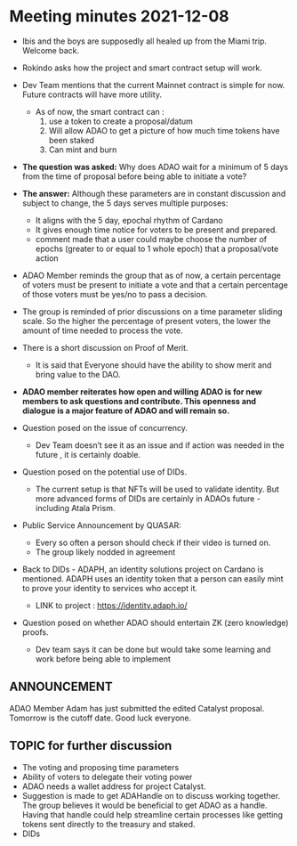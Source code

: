 # Meeting minutes 2021-12-08


* Ibis and the boys are supposedly all healed up from the Miami trip.  Welcome back. 
* Rokindo asks how the project and smart contract setup will work.
* Dev Team mentions that the current Mainnet contract is simple for now. Future contracts will have more utility.   
  * As of now, the smart contract can :
    1. use a token to create a proposal/datum
    2. Will allow ADAO to get a picture of how much time tokens have been staked
    3. Can mint and burn 

* **The question was asked:**  Why does ADAO wait for a minimum of 5 days from the time of proposal before being able to initiate a vote?
* **The answer:** Although these parameters are in constant discussion and subject to change, the 5 days serves multiple purposes:
  * It aligns with the 5 day, epochal rhythm of Cardano
  * It gives enough time notice for voters to be present and prepared. 
  * comment made that a user could maybe choose the number of epochs (greater to or equal to 1 whole epoch) that a proposal/vote action

* ADAO Member reminds the group that as of now, a certain percentage of voters must be present to initiate a vote and that a certain percentage of those voters must be yes/no to pass a decision. 

* The group is reminded of prior discussions on a time parameter sliding scale. So the higher the percentage of present voters, the lower the amount of time needed to process the vote.



* There is a short discussion on Proof of Merit.  
  * It is said that Everyone should have the ability to show merit and bring value to the DAO. 

* **ADAO member reiterates how open and willing ADAO is for new members to ask questions and contribute. This openness and dialogue is a major feature of ADAO and will remain so.**


* Question posed on the issue of concurrency.
  * Dev Team doesn’t see it as an issue and if action was needed in the future , it is certainly doable. 

* Question posed on the potential use of DIDs. 
  * The current setup is that NFTs will be used to validate identity. But more advanced forms of DIDs are certainly in ADAOs future - including Atala Prism. 

* Public Service Announcement by QUASAR:
  * Every so often a person should check if their video is turned on. 
  * The group likely nodded in agreement 

* Back to DIDs - ADAPH, an identity solutions project on Cardano is mentioned. ADAPH uses an identity token that a person can easily mint to prove your identity to services who accept it. 
  * LINK to project : https://identity.adaph.io/


* Question posed on whether ADAO should entertain ZK (zero knowledge) proofs. 
  * Dev team says it can be done but would take some learning and work before being able to implement
 
## ANNOUNCEMENT 
ADAO Member Adam has just submitted the edited Catalyst proposal.  Tomorrow is the cutoff date.   Good luck everyone.  

## TOPIC for further discussion 
* The voting and proposing time parameters 
* Ability of voters to delegate their voting power
* ADAO needs a wallet address for project Catalyst.
* Suggestion is made to get ADAHandle on to discuss working together.  The group believes it would be beneficial to get ADAO as a handle.  Having that handle could help streamline certain processes like getting tokens sent directly to the treasury and staked. 
* DIDs

